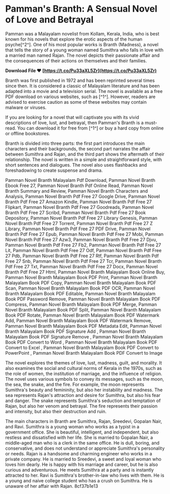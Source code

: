 # Pamman's Branth: A Sensual Novel of Love and Betrayal
 
Pamman was a Malayalam novelist from Kollam, Kerala, India, who is best known for his novels that explore the erotic aspects of the human psyche[^2^]. One of his most popular works is Branth (Madness), a novel that tells the story of a young woman named Sumithra who falls in love with a married man named Rajan. The novel depicts their passionate affair and the consequences of their actions on themselves and their families.
 
**Download File ❤ [https://t.co/Pu33aXL5Zr](https://t.co/Pu33aXL5Zr)**


 
Branth was first published in 1972 and has been reprinted several times since then. It is considered a classic of Malayalam literature and has been adapted into a movie and a television serial. The novel is available as a free PDF download on various websites, such as [^1^]. However, readers are advised to exercise caution as some of these websites may contain malware or viruses.
 
If you are looking for a novel that will captivate you with its vivid descriptions of love, lust, and betrayal, then Pamman's Branth is a must-read. You can download it for free from [^1^] or buy a hard copy from online or offline bookstores.

Branth is divided into three parts: the first part introduces the main characters and their backgrounds, the second part narrates the affair between Sumithra and Rajan, and the third part shows the aftermath of their relationship. The novel is written in a simple and straightforward style, with short sentences and dialogues. The novel also uses flashbacks and foreshadowing to create suspense and drama.
 
Pamman Novel Branth Malayalam Pdf Download,  Pamman Novel Branth Ebook Free 27,  Pamman Novel Branth Pdf Online Read,  Pamman Novel Branth Summary and Review,  Pamman Novel Branth Characters and Analysis,  Pamman Novel Branth Pdf Free 27 Google Drive,  Pamman Novel Branth Pdf Free 27 Amazon Kindle,  Pamman Novel Branth Pdf Free 27 Flipkart,  Pamman Novel Branth Pdf Free 27 Goodreads,  Pamman Novel Branth Pdf Free 27 Scribd,  Pamman Novel Branth Pdf Free 27 Book Depository,  Pamman Novel Branth Pdf Free 27 Library Genesis,  Pamman Novel Branth Pdf Free 27 Torrent,  Pamman Novel Branth Pdf Free 27 Z Library,  Pamman Novel Branth Pdf Free 27 PDF Drive,  Pamman Novel Branth Pdf Free 27 Epub,  Pamman Novel Branth Pdf Free 27 Mobi,  Pamman Novel Branth Pdf Free 27 Azw3,  Pamman Novel Branth Pdf Free 27 Djvu,  Pamman Novel Branth Pdf Free 27 Fb2,  Pamman Novel Branth Pdf Free 27 Lit,  Pamman Novel Branth Pdf Free 27 Odf,  Pamman Novel Branth Pdf Free 27 Pdb,  Pamman Novel Branth Pdf Free 27 Rtf,  Pamman Novel Branth Pdf Free 27 Snb,  Pamman Novel Branth Pdf Free 27 Tcr,  Pamman Novel Branth Pdf Free 27 Txt,  Pamman Novel Branth Pdf Free 27 Docx,  Pamman Novel Branth Pdf Free 27 Html,  Pamman Novel Branth Malayalam Book Online Buy,  Pamman Novel Branth Malayalam Book PDF Print,  Pamman Novel Branth Malayalam Book PDF Copy,  Pamman Novel Branth Malayalam Book PDF Scan,  Pamman Novel Branth Malayalam Book PDF OCR,  Pamman Novel Branth Malayalam Book PDF Editable,  Pamman Novel Branth Malayalam Book PDF Password Remove,  Pamman Novel Branth Malayalam Book PDF Compress,  Pamman Novel Branth Malayalam Book PDF Merge,  Pamman Novel Branth Malayalam Book PDF Split,  Pamman Novel Branth Malayalam Book PDF Rotate,  Pamman Novel Branth Malayalam Book PDF Watermark Add,  Pamman Novel Branth Malayalam Book PDF Watermark Remove,  Pamman Novel Branth Malayalam Book PDF Metadata Edit,  Pamman Novel Branth Malayalam Book PDF Signature Add ,  Pamman Novel Branth Malayalam Book PDF Signature Remove ,  Pamman Novel Branth Malayalam Book PDF Convert to Word ,  Pamman Novel Branth Malayalam Book PDF Convert to Excel ,  Pamman Novel Branth Malayalam Book PDF Convert to PowerPoint ,  Pamman Novel Branth Malayalam Book PDF Convert to Image
 
The novel explores the themes of love, lust, madness, guilt, and morality. It also examines the social and cultural norms of Kerala in the 1970s, such as the role of women, the institution of marriage, and the influence of religion. The novel uses various symbols to convey its messages, such as the moon, the sea, the snake, and the fire. For example, the moon represents Sumithra's beauty and femininity, but also her instability and madness. The sea represents Rajan's attraction and desire for Sumithra, but also his fear and danger. The snake represents Sumithra's seduction and temptation of Rajan, but also her venom and betrayal. The fire represents their passion and intensity, but also their destruction and ruin.
 
The main characters in Branth are Sumithra, Rajan, Sreedevi, Gopalan Nair, and Ravi. Sumithra is a young woman who works as a typist in a government office. She is beautiful, intelligent, and independent, but also restless and dissatisfied with her life. She is married to Gopalan Nair, a middle-aged man who is a clerk in the same office. He is dull, boring, and conservative, and does not understand or appreciate Sumithra's personality or needs. Rajan is a handsome and charming engineer who works in a private company. He is married to Sreedevi, a sweet and loyal woman who loves him dearly. He is happy with his marriage and career, but he is also curious and adventurous. He meets Sumithra at a party and is instantly attracted to her. Ravi is Sumithra's brother-in-law who lives with them. He is a young and naive college student who has a crush on Sumithra. He is unaware of her affair with Rajan.
 8cf37b1e13
 
